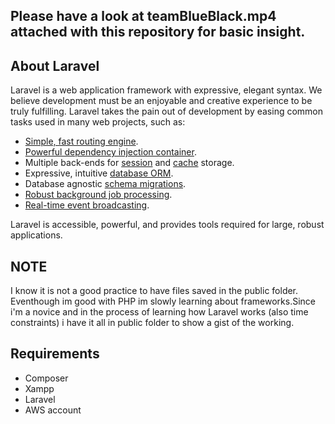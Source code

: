 ## Please have a look at teamBlueBlack.mp4 attached with this repository for basic insight.


## About Laravel

Laravel is a web application framework with expressive, elegant syntax. We believe development must be an enjoyable and creative experience to be truly fulfilling. Laravel takes the pain out of development by easing common tasks used in many web projects, such as:

- [Simple, fast routing engine](https://laravel.com/docs/routing).
- [Powerful dependency injection container](https://laravel.com/docs/container).
- Multiple back-ends for [session](https://laravel.com/docs/session) and [cache](https://laravel.com/docs/cache) storage.
- Expressive, intuitive [database ORM](https://laravel.com/docs/eloquent).
- Database agnostic [schema migrations](https://laravel.com/docs/migrations).
- [Robust background job processing](https://laravel.com/docs/queues).
- [Real-time event broadcasting](https://laravel.com/docs/broadcasting).

Laravel is accessible, powerful, and provides tools required for large, robust applications.


## NOTE

I know it is not a good practice to have files saved in the public folder. Eventhough im good with PHP im slowly learning about frameworks.Since i'm a novice and in the process of learning how Laravel works (also time constraints) i have it all in public folder to show a gist of the working.

## Requirements
   <ul>
   <li>Composer </li>
   <li>Xampp</li>
   <li> Laravel </li>
   <li>AWS account</li> </ul>





